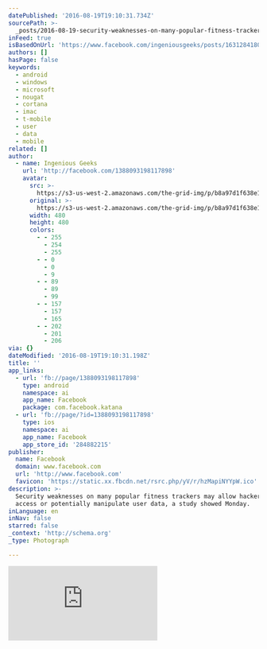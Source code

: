 ```yaml
---
datePublished: '2016-08-19T19:10:31.734Z'
sourcePath: >-
  _posts/2016-08-19-security-weaknesses-on-many-popular-fitness-trackers-may-all.md
inFeed: true
isBasedOnUrl: 'https://www.facebook.com/ingeniousgeeks/posts/1631284180465464'
authors: []
hasPage: false
keywords:
  - android
  - windows
  - microsoft
  - nougat
  - cortana
  - imac
  - t-mobile
  - user
  - data
  - mobile
related: []
author:
  - name: Ingenious Geeks
    url: 'http://facebook.com/1388093198117898'
    avatar:
      src: >-
        https://s3-us-west-2.amazonaws.com/the-grid-img/p/b8a97d1f638e19ad89207fba132f250b9cd2bb10.jpg
      original: >-
        https://s3-us-west-2.amazonaws.com/the-grid-img/p/b8a97d1f638e19ad89207fba132f250b9cd2bb10.jpg
      width: 480
      height: 480
      colors:
        - - 255
          - 254
          - 255
        - - 0
          - 0
          - 9
        - - 89
          - 89
          - 99
        - - 157
          - 157
          - 165
        - - 202
          - 201
          - 206
via: {}
dateModified: '2016-08-19T19:10:31.198Z'
title: ''
app_links:
  - url: 'fb://page/1388093198117898'
    type: android
    namespace: ai
    app_name: Facebook
    package: com.facebook.katana
  - url: 'fb://page/?id=1388093198117898'
    type: ios
    namespace: ai
    app_name: Facebook
    app_store_id: '284882215'
publisher:
  name: Facebook
  domain: www.facebook.com
  url: 'http://www.facebook.com'
  favicon: 'https://static.xx.fbcdn.net/rsrc.php/yV/r/hzMapiNYYpW.ico'
description: >-
  Security weaknesses on many popular fitness trackers may allow hackers to
  access or potentially manipulate user data, a study showed Monday.
inLanguage: en
inNav: false
starred: false
_context: 'http://schema.org'
_type: Photograph

---
```

![](https://imgflo.herokuapp.com/graph/vahj1ThiexotieMo/f28d5ef98444231b0eb9233571f035e3/noop.php?input=https%3A%2F%2Fexternal.xx.fbcdn.net%2Fsafe_image.php%3Fd%3DAQAT_QDt8IshjQg8%26w%3D158%26h%3D158%26url%3Dhttp%253A%252F%252Fcdn.phys.org%252Fnewman%252Fgfx%252Fnews%252Fhires%252F2016%252F578cfa1ab5611.jpg)